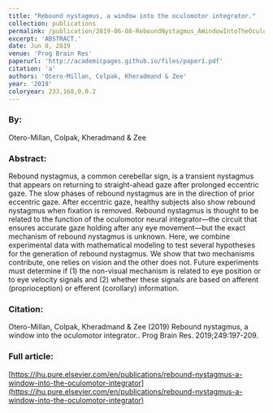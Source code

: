 ```yaml
---
title: "Rebound nystagmus, a window into the oculomotor integrator."
collection: publications
permalink: /publication/2019-06-08-ReboundNystagmus_AWindowIntoTheOculomotorIntegrator_
excerpt: 'ABSTRACT.'
date: Jun 8, 2019
venue: 'Prog Brain Res'
paperurl: 'http://academicpages.github.io/files/paper1.pdf'
citation: 'a'
authors: 'Otero-Millan, Colpak, Kheradmand & Zee'
year: '2019'
coloryear: 233,168,0,0.2
---
```


### By: 
Otero-Millan, Colpak, Kheradmand & Zee

### Abstract: 
Rebound nystagmus, a common cerebellar sign, is a transient nystagmus that appears on returning to straight-ahead gaze after prolonged eccentric gaze. The slow phases of rebound nystagmus are in the direction of prior eccentric gaze. After eccentric gaze, healthy subjects also show rebound nystagmus when fixation is removed. Rebound nystagmus is thought to be related to the function of the oculomotor neural integrator—the circuit that ensures accurate gaze holding after any eye movement—but the exact mechanism of rebound nystagmus is unknown. Here, we combine experimental data with mathematical modeling to test several hypotheses for the generation of rebound nystagmus. We show that two mechanisms contribute, one relies on vision and the other does not. Future experiments must determine if (1) the non-visual mechanism is related to eye position or to eye velocity signals and (2) whether these signals are based on afferent (proprioception) or efferent (corollary) information.

### Citation: 
Otero-Millan, Colpak, Kheradmand & Zee (2019) Rebound nystagmus, a window into the oculomotor integrator.. Prog Brain Res. 2019;249:197-209. 

### Full article: 
[https://jhu.pure.elsevier.com/en/publications/rebound-nystagmus-a-window-into-the-oculomotor-integrator](https://jhu.pure.elsevier.com/en/publications/rebound-nystagmus-a-window-into-the-oculomotor-integrator)

